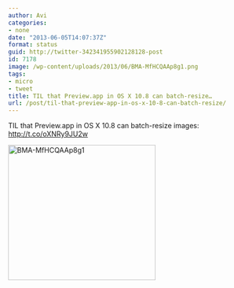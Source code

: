 ```yaml
---
author: Avi
categories:
- none
date: "2013-06-05T14:07:37Z"
format: status
guid: http://twitter-342341955902128128-post
id: 7178
image: /wp-content/uploads/2013/06/BMA-MfHCQAAp8g1.png
tags:
- micro
- tweet
title: TIL that Preview.app in OS X 10.8 can batch-resize…
url: /post/til-that-preview-app-in-os-x-10-8-can-batch-resize/
---
```

TIL that Preview.app in OS X 10.8 can batch-resize images: http://t.co/oXNRy9JU2w

<img width="300" height="275" src="http://aviflax.com/wp-content/uploads/2013/06/BMA-MfHCQAAp8g1.png" class="attachment-medium" alt="BMA-MfHCQAAp8g1" />